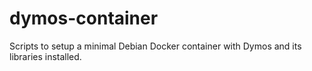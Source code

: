 # dymos-container
Scripts to setup a minimal Debian Docker container with Dymos and its libraries installed.
